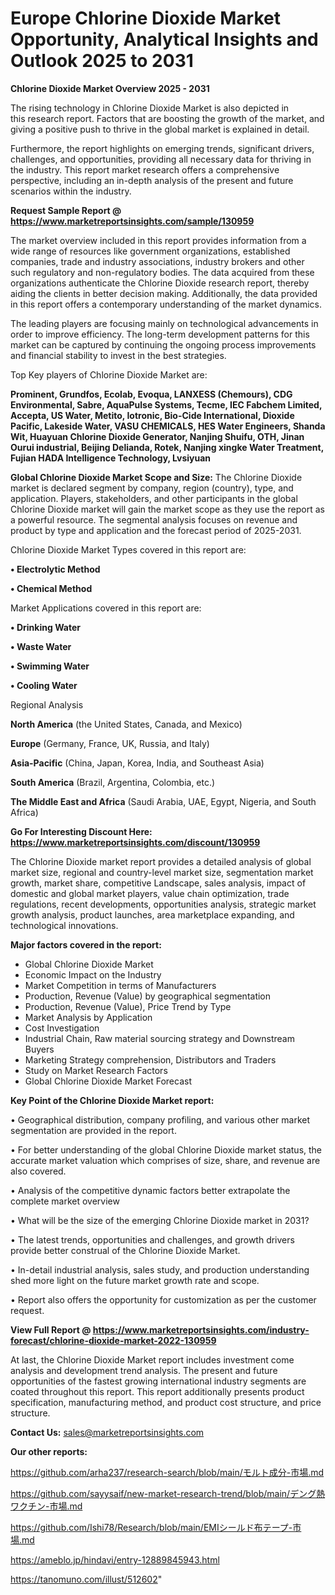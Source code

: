 # Europe Chlorine Dioxide Market Opportunity, Analytical Insights and Outlook 2025 to 2031

<Strong> Chlorine Dioxide Market Overview 2025 - 2031</strong>

The rising technology in Chlorine Dioxide Market is also depicted in this research report. Factors that are boosting the growth of the market, and giving a positive push to thrive in the global market is explained in detail.

Furthermore, the report highlights on emerging trends, significant drivers, challenges, and opportunities, providing all necessary data for thriving in the industry. This report market research offers a comprehensive perspective, including an in-depth analysis of the present and future scenarios within the industry.

<strong>Request Sample Report @ <a href=https://www.marketreportsinsights.com/sample/130959>https://www.marketreportsinsights.com/sample/130959</a></strong>

The market overview included in this report provides information from a wide range of resources like government organizations, established companies, trade and industry associations, industry brokers and other such regulatory and non-regulatory bodies. The data acquired from these organizations authenticate the Chlorine Dioxide research report, thereby aiding the clients in better decision making. Additionally, the data provided in this report offers a contemporary understanding of the market dynamics.

The leading players are focusing mainly on technological advancements in order to improve efficiency. The long-term development patterns for this market can be captured by continuing the ongoing process improvements and financial stability to invest in the best strategies.

Top Key players of Chlorine Dioxide Market are:

<strong>Prominent, Grundfos, Ecolab, Evoqua, LANXESS (Chemours), CDG Environmental, Sabre, AquaPulse Systems, Tecme, IEC Fabchem Limited, Accepta, US Water, Metito, Iotronic, Bio-Cide International, Dioxide Pacific, Lakeside Water, VASU CHEMICALS, HES Water Engineers, Shanda Wit, Huayuan Chlorine Dioxide Generator, Nanjing Shuifu, OTH, Jinan Ourui industrial, Beijing Delianda, Rotek, Nanjing xingke Water Treatment, Fujian HADA Intelligence Technology, Lvsiyuan</strong>

<strong><b>Global Chlorine Dioxide Market Scope and Size:</b></strong>
The Chlorine Dioxide market is declared segment by company, region (country), type, and application. Players, stakeholders, and other participants in the global Chlorine Dioxide market will gain the market scope as they use the report as a powerful resource. The segmental analysis focuses on revenue and product by type and application and the forecast period of 2025-2031.

Chlorine Dioxide Market Types covered in this report are:

<strong>• Electrolytic Method

• Chemical Method</strong>

Market Applications covered in this report are:

<strong>• Drinking Water

• Waste Water

• Swimming Water

• Cooling Water</strong> 

Regional Analysis

<strong>North America</strong> (the United States, Canada, and Mexico)

<strong>Europe</strong> (Germany, France, UK, Russia, and Italy)

<strong>Asia-Pacific</strong> (China, Japan, Korea, India, and Southeast Asia)

<strong>South America</strong> (Brazil, Argentina, Colombia, etc.)

<strong>The Middle East and Africa</strong> (Saudi Arabia, UAE, Egypt, Nigeria, and South Africa)

<strong>Go For Interesting Discount Here: <a href=https://www.marketreportsinsights.com/discount/130959>https://www.marketreportsinsights.com/discount/130959</a></strong>

The Chlorine Dioxide market report provides a detailed analysis of global market size, regional and country-level market size, segmentation market growth, market share, competitive Landscape, sales analysis, impact of domestic and global market players, value chain optimization, trade regulations, recent developments, opportunities analysis, strategic market growth analysis, product launches, area marketplace expanding, and technological innovations.

<strong><b>Major factors covered in the report:</b></strong>
<ul>
  <li>Global Chlorine Dioxide Market </li>
  <li>Economic Impact on the Industry</li>
  <li>Market Competition in terms of Manufacturers</li>
  <li>Production, Revenue (Value) by geographical segmentation</li>
  <li>Production, Revenue (Value), Price Trend by Type</li>
  <li>Market Analysis by Application</li>
  <li>Cost Investigation</li>
  <li>Industrial Chain, Raw material sourcing strategy and Downstream Buyers</li>
  <li>Marketing Strategy comprehension, Distributors and Traders</li>
  <li>Study on Market Research Factors</li>
  <li>Global Chlorine Dioxide Market Forecast</li>
</ul>

<strong><b>Key Point of the Chlorine Dioxide Market report:</b></strong>

• Geographical distribution, company profiling, and various other market segmentation are provided in the report.

• For better understanding of the global Chlorine Dioxide market status, the accurate market valuation which comprises of size, share, and revenue are also covered.

• Analysis of the competitive dynamic factors better extrapolate the complete market overview

• What will be the size of the emerging Chlorine Dioxide market in 2031?

• The latest trends, opportunities and challenges, and growth drivers provide better construal of the Chlorine Dioxide Market.

• In-detail industrial analysis, sales study, and production understanding shed more light on the future market growth rate and scope.

• Report also offers the opportunity for customization as per the customer request.

<strong><b>View Full Report @ <a href=https://www.marketreportsinsights.com/industry-forecast/chlorine-dioxide-market-2022-130959>https://www.marketreportsinsights.com/industry-forecast/chlorine-dioxide-market-2022-130959</a></b></strong>


At last, the Chlorine Dioxide Market report includes investment come analysis and development trend analysis. The present and future opportunities of the fastest growing international industry segments are coated throughout this report. This report additionally presents product specification, manufacturing method, and product cost structure, and price structure.

<strong>Contact Us:</strong>
sales@marketreportsinsights.com

<strong>Our other reports:</strong>

<a href=https://github.com/arha237/research-search/blob/main/モルト成分-市場.md>https://github.com/arha237/research-search/blob/main/モルト成分-市場.md</a>

<a href=https://github.com/sayysaif/new-market-research-trend/blob/main/デング熱ワクチン-市場.md>https://github.com/sayysaif/new-market-research-trend/blob/main/デング熱ワクチン-市場.md</a>

<a href=https://github.com/Ishi78/Research/blob/main/EMIシールド布テープ-市場.md>https://github.com/Ishi78/Research/blob/main/EMIシールド布テープ-市場.md</a>

<a href=https://ameblo.jp/hindavi/entry-12889845943.html>https://ameblo.jp/hindavi/entry-12889845943.html</a>

<a href=https://tanomuno.com/illust/512602>https://tanomuno.com/illust/512602</a>"
